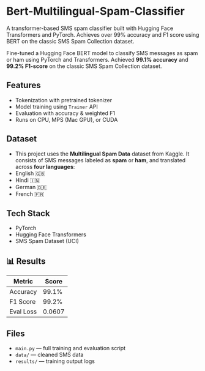 # Bert-Multilingual-Spam-Classifier
A transformer-based SMS spam classifier built with Hugging Face Transformers and PyTorch. Achieves over 99% accuracy and F1 score using BERT on the classic SMS Spam Collection dataset.


Fine-tuned a Hugging Face BERT model to classify SMS messages as spam or ham using PyTorch and Transformers. Achieved **99.1% accuracy** and **99.2% F1-score** on the classic SMS Spam Collection dataset.

## Features
- Tokenization with pretrained tokenizer
- Model training using `Trainer` API
- Evaluation with accuracy & weighted F1
- Runs on CPU, MPS (Mac GPU), or CUDA
  
## Dataset
- This project uses the **Multilingual Spam Data** dataset from Kaggle. It consists of SMS messages labeled as **spam** or **ham**, and translated across **four languages**:
- English 🇬🇧  
- Hindi 🇮🇳  
- German 🇩🇪  
- French 🇫🇷

## Tech Stack
- PyTorch
- Hugging Face Transformers
- SMS Spam Dataset (UCI)

## 📊 Results
| Metric       | Score    |
|--------------|----------|
| Accuracy     | 99.1%    |
| F1 Score     | 99.2%    |
| Eval Loss    | 0.0607   |

## Files
- `main.py` — full training and evaluation script
- `data/` — cleaned SMS data
- `results/` — training output logs

